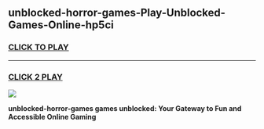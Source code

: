 
## unblocked-horror-games-Play-Unblocked-Games-Online-hp5ci
<h3>
<a href="https://premium76.site?title=unblocked-horror-games&ref=25A">CLICK TO PLAY</a></h3>
<hr>

<h3>
<a href="https://premium76.site?title=unblocked-horror-games&ref=25A">CLICK 2 PLAY</a>
  
</h3>

<a href="https://premium76.site?title=unblocked-horror-games&ref=25A"><img src="https://clearcache.store/games.png"></a>


**unblocked-horror-games games unblocked: Your Gateway to Fun and Accessible Online Gaming**
